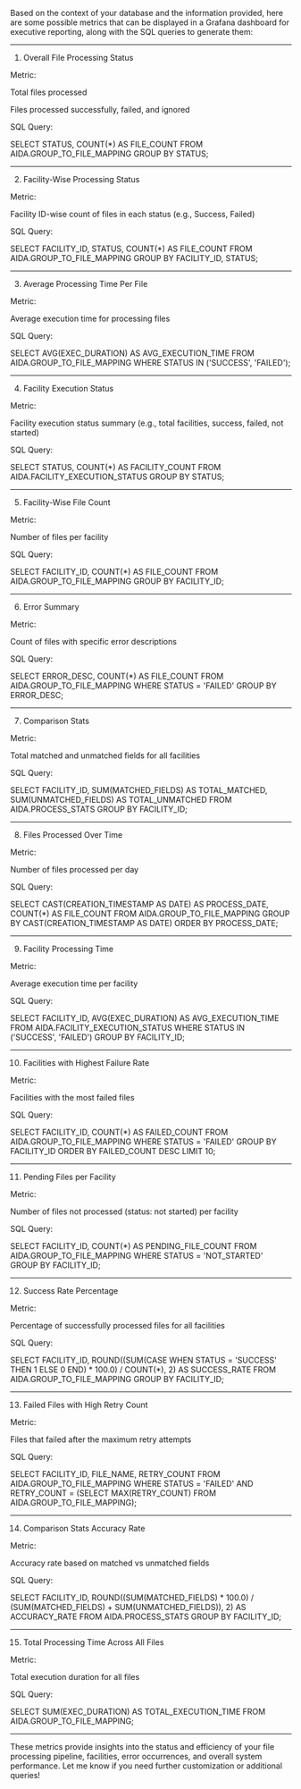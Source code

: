 Based on the context of your database and the information provided, here are some possible metrics that can be displayed in a Grafana dashboard for executive reporting, along with the SQL queries to generate them:


---

1. Overall File Processing Status

Metric:

Total files processed

Files processed successfully, failed, and ignored


SQL Query:

SELECT 
    STATUS, 
    COUNT(*) AS FILE_COUNT 
FROM 
    AIDA.GROUP_TO_FILE_MAPPING 
GROUP BY 
    STATUS;


---

2. Facility-Wise Processing Status

Metric:

Facility ID-wise count of files in each status (e.g., Success, Failed)


SQL Query:

SELECT 
    FACILITY_ID, 
    STATUS, 
    COUNT(*) AS FILE_COUNT 
FROM 
    AIDA.GROUP_TO_FILE_MAPPING 
GROUP BY 
    FACILITY_ID, STATUS;


---

3. Average Processing Time Per File

Metric:

Average execution time for processing files


SQL Query:

SELECT 
    AVG(EXEC_DURATION) AS AVG_EXECUTION_TIME 
FROM 
    AIDA.GROUP_TO_FILE_MAPPING
WHERE 
    STATUS IN ('SUCCESS', 'FAILED');


---

4. Facility Execution Status

Metric:

Facility execution status summary (e.g., total facilities, success, failed, not started)


SQL Query:

SELECT 
    STATUS, 
    COUNT(*) AS FACILITY_COUNT 
FROM 
    AIDA.FACILITY_EXECUTION_STATUS 
GROUP BY 
    STATUS;


---

5. Facility-Wise File Count

Metric:

Number of files per facility


SQL Query:

SELECT 
    FACILITY_ID, 
    COUNT(*) AS FILE_COUNT 
FROM 
    AIDA.GROUP_TO_FILE_MAPPING 
GROUP BY 
    FACILITY_ID;


---

6. Error Summary

Metric:

Count of files with specific error descriptions


SQL Query:

SELECT 
    ERROR_DESC, 
    COUNT(*) AS FILE_COUNT 
FROM 
    AIDA.GROUP_TO_FILE_MAPPING 
WHERE 
    STATUS = 'FAILED' 
GROUP BY 
    ERROR_DESC;


---

7. Comparison Stats

Metric:

Total matched and unmatched fields for all facilities


SQL Query:

SELECT 
    FACILITY_ID, 
    SUM(MATCHED_FIELDS) AS TOTAL_MATCHED, 
    SUM(UNMATCHED_FIELDS) AS TOTAL_UNMATCHED 
FROM 
    AIDA.PROCESS_STATS 
GROUP BY 
    FACILITY_ID;


---

8. Files Processed Over Time

Metric:

Number of files processed per day


SQL Query:

SELECT 
    CAST(CREATION_TIMESTAMP AS DATE) AS PROCESS_DATE, 
    COUNT(*) AS FILE_COUNT 
FROM 
    AIDA.GROUP_TO_FILE_MAPPING 
GROUP BY 
    CAST(CREATION_TIMESTAMP AS DATE)
ORDER BY 
    PROCESS_DATE;


---

9. Facility Processing Time

Metric:

Average execution time per facility


SQL Query:

SELECT 
    FACILITY_ID, 
    AVG(EXEC_DURATION) AS AVG_EXECUTION_TIME 
FROM 
    AIDA.FACILITY_EXECUTION_STATUS 
WHERE 
    STATUS IN ('SUCCESS', 'FAILED') 
GROUP BY 
    FACILITY_ID;


---

10. Facilities with Highest Failure Rate

Metric:

Facilities with the most failed files


SQL Query:

SELECT 
    FACILITY_ID, 
    COUNT(*) AS FAILED_COUNT 
FROM 
    AIDA.GROUP_TO_FILE_MAPPING 
WHERE 
    STATUS = 'FAILED' 
GROUP BY 
    FACILITY_ID 
ORDER BY 
    FAILED_COUNT DESC 
LIMIT 10;


---

11. Pending Files per Facility

Metric:

Number of files not processed (status: not started) per facility


SQL Query:

SELECT 
    FACILITY_ID, 
    COUNT(*) AS PENDING_FILE_COUNT 
FROM 
    AIDA.GROUP_TO_FILE_MAPPING 
WHERE 
    STATUS = 'NOT_STARTED' 
GROUP BY 
    FACILITY_ID;


---

12. Success Rate Percentage

Metric:

Percentage of successfully processed files for all facilities


SQL Query:

SELECT 
    FACILITY_ID, 
    ROUND((SUM(CASE WHEN STATUS = 'SUCCESS' THEN 1 ELSE 0 END) * 100.0) / COUNT(*), 2) AS SUCCESS_RATE 
FROM 
    AIDA.GROUP_TO_FILE_MAPPING 
GROUP BY 
    FACILITY_ID;


---

13. Failed Files with High Retry Count

Metric:

Files that failed after the maximum retry attempts


SQL Query:

SELECT 
    FACILITY_ID, 
    FILE_NAME, 
    RETRY_COUNT 
FROM 
    AIDA.GROUP_TO_FILE_MAPPING 
WHERE 
    STATUS = 'FAILED' 
AND 
    RETRY_COUNT = (SELECT MAX(RETRY_COUNT) FROM AIDA.GROUP_TO_FILE_MAPPING);


---

14. Comparison Stats Accuracy Rate

Metric:

Accuracy rate based on matched vs unmatched fields


SQL Query:

SELECT 
    FACILITY_ID, 
    ROUND((SUM(MATCHED_FIELDS) * 100.0) / (SUM(MATCHED_FIELDS) + SUM(UNMATCHED_FIELDS)), 2) AS ACCURACY_RATE 
FROM 
    AIDA.PROCESS_STATS 
GROUP BY 
    FACILITY_ID;


---

15. Total Processing Time Across All Files

Metric:

Total execution duration for all files


SQL Query:

SELECT 
    SUM(EXEC_DURATION) AS TOTAL_EXECUTION_TIME 
FROM 
    AIDA.GROUP_TO_FILE_MAPPING;


---

These metrics provide insights into the status and efficiency of your file processing pipeline, facilities, error occurrences, and overall system performance. Let me know if you need further customization or additional queries!

